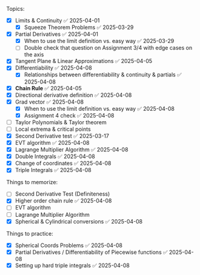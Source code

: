 Topics:
- [x] Limits & Continuity ✅ 2025-04-01
	- [x] Squeeze Theorem Problems ✅ 2025-03-29
- [x] Partial Derivatives ✅ 2025-04-01
	- [x] When to use the limit definition vs. easy way ✅ 2025-03-29
	- [ ] Double check that question on Assignment 3/4 with edge cases on the axis
- [x] Tangent Plane & Linear Approximations ✅ 2025-04-05
- [x] Differentiability ✅ 2025-04-08
	- [x] Relationships between differentiability & continuity & partials ✅ 2025-04-08
- [x] **Chain Rule** ✅ 2025-04-05
- [x] Directional derivative definition ✅ 2025-04-08
- [x] Grad vector ✅ 2025-04-08
	- [x] When to use the limit definition vs. easy way ✅ 2025-04-08
	- [x] Assignment 4 check ✅ 2025-04-08
- [ ] Taylor Polynomials & Taylor theorem
- [ ] Local extrema & critical points
- [x] Second Derivative test ✅ 2025-03-17
- [x] EVT algorithm ✅ 2025-04-08
- [x] Lagrange Multiplier Algorithm ✅ 2025-04-08
- [x] Double Integrals ✅ 2025-04-08
- [x] Change of coordinates ✅ 2025-04-08
- [x] Triple Integrals ✅ 2025-04-08

Things to memorize:
- [ ] Second Derivative Test (Definiteness)
- [x] Higher order chain rule ✅ 2025-04-08
- [ ] EVT algorithm
- [ ] Lagrange Multiplier Algorithm
- [x] Spherical & Cylindrical conversions ✅ 2025-04-08

Things to practice:
- [x] Spherical Coords Problems ✅ 2025-04-08
- [x] Partial Derivatives / Differentiability of Piecewise functions ✅ 2025-04-08
- [x] Setting up hard triple integrals ✅ 2025-04-08